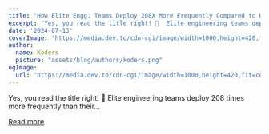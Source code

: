 ```yaml
---
title: 'How Elite Engg. Teams Deploy 208X More Frequently Compared to Us Mere Mortals?'
excerpt: 'Yes, you read the title right! 🤯  Elite engineering teams deploy 208 times more frequently than their...'
date: '2024-07-13'
coverImage: 'https://media.dev.to/cdn-cgi/image/width=1000,height=420,fit=cover,gravity=auto,format=auto/https%3A%2F%2Fdev-to-uploads.s3.amazonaws.com%2Fuploads%2Farticles%2Fcymbgzb6k3j61a9vw94p.png'
author:
  name: Koders
  picture: "assets/blog/authors/koders.png"
ogImage:
  url: 'https://media.dev.to/cdn-cgi/image/width=1000,height=420,fit=cover,gravity=auto,format=auto/https%3A%2F%2Fdev-to-uploads.s3.amazonaws.com%2Fuploads%2Farticles%2Fcymbgzb6k3j61a9vw94p.png'
---
```


Yes, you read the title right! 🤯  Elite engineering teams deploy 208 times more frequently than their...

[Read more](https://dev.to/middleware/how-elite-engg-teams-deploy-208x-more-frequently-compared-to-us-mere-mortals-1gjp)
